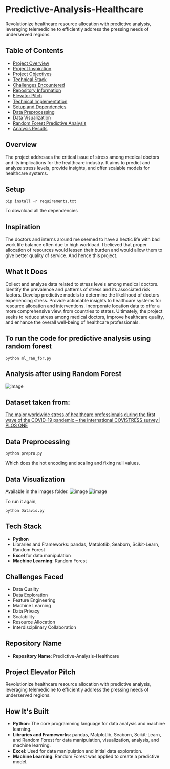 # Predictive-Analysis-Healthcare
Revolutionize healthcare resource allocation with predictive analysis, leveraging telemedicine to efficiently address the pressing needs of underserved regions.
## Table of Contents
- [Project Overview](#overview)
- [Project Inspiration](#inspiration)
- [Project Objectives](#what-it-does)
- [Technical Stack](#tech-stack)
- [Challenges Encountered](#challenges-faced)
- [Repository Information](#repository-name)
- [Elevator Pitch](#elevator-pitch)
- [Technical Implementation](#how-its-built)
- [Setup and Dependencies](#setup)
- [Data Preprocessing](#data-preprocessing)
- [Data Visualization](#data-visualization)
- [Random Forest Predictive Analysis](#random-forest-predictive-analysis)
- [Analysis Results](#analysis-results)



## Overview
The project addresses the critical issue of stress among medical doctors and its implications for the healthcare industry. It aims to predict and analyze stress levels, provide insights, and offer scalable models for healthcare systems.

## Setup
```shell
pip install -r requirements.txt
```
To download all the dependencies

## Inspiration
The doctors and interns around me seemed to have a hectic life with bad work life balance often due to high workload. I believed that proper allocation of resources would lessen their burden and would allow them to give better quality of service. And hence this project.

## What It Does
Collect and analyze data related to stress levels among medical doctors. Identify the prevalence and patterns of stress and its associated risk factors. Develop predictive models to determine the likelihood of doctors experiencing stress. Provide actionable insights to healthcare systems for resource allocation and interventions. Incorporate location data to offer a more comprehensive view, from countries to states. Ultimately, the project seeks to reduce stress among medical doctors, improve healthcare quality, and enhance the overall well-being of healthcare professionals.

## To run the code for predictive analysis using random forest
```shell
python ml_ran_for.py
```

## Analysis after using Random Forest
![image](https://github.com/RKeertishKumar/Predictive-Stress-Analysis-Healthcare/assets/141417594/81c7139b-107f-44b2-bca2-7119383bea44)

## Dataset taken from:

[The major worldwide stress of healthcare professionals during the first wave of the COVID-19 pandemic – the international COVISTRESS survey | PLOS ONE](https://journals.plos.org/plosone/article?id=10.1371/journal.pone.0257840)

## Data Preprocessing
```shell
python prepro.py
```
Which does the hot encoding and scaling and fixing null values.

## Data Visualization
Available in the images folder.
![image](https://github.com/RKeertishKumar/Predictive-Analysis-Healthcare/assets/141417594/cc375c80-070b-4762-b0c1-a2e3b7e4a422)
![image](https://github.com/RKeertishKumar/Predictive-Analysis-Healthcare/assets/141417594/2067c87b-90d9-47ca-902a-f13809d5eae5)

To run it again, 
```shell
python Datavis.py
```
## Tech Stack
- **Python**
- Libraries and Frameworks: pandas, Matplotlib, Seaborn, Scikit-Learn, Random Forest
- **Excel** for data manipulation
- **Machine Learning**: Random Forest

## Challenges Faced
- Data Quality
- Data Exploration
- Feature Engineering
- Machine Learning
- Data Privacy
- Scalability
- Resource Allocation
- Interdisciplinary Collaboration

## Repository Name
- **Repository Name**: Predictive-Analysis-Healthcare

## Project Elevator Pitch
Revolutionize healthcare resource allocation with predictive analysis, leveraging telemedicine to efficiently address the pressing needs of underserved regions.

## How It's Built
- **Python**: The core programming language for data analysis and machine learning.
- **Libraries and Frameworks**: pandas, Matplotlib, Seaborn, Scikit-Learn, and Random Forest for data manipulation, visualization, analysis, and machine learning.
- **Excel**: Used for data manipulation and initial data exploration.
- **Machine Learning**: Random Forest was applied to create a predictive model.

